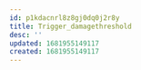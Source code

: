 ```yaml
---
id: p1kdacnrl8z8gj0dq0j2r8y
title: Trigger_damagethreshold
desc: ''
updated: 1681955149117
created: 1681955149117
---
```

